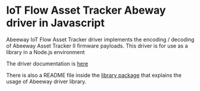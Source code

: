 # IoT Flow Asset Tracker Abeway driver in Javascript

Abeeway IoT Flow Asset Tracker driver implements the encoding / decoding of Abeeway Asset Tracker II firmware payloads.
This driver is for use as a library in a Node.js environment

The driver documentation is [here](https://actilitysa.sharepoint.com/:f:/t/aby/EhpXO62fGtlEstRRCMq6UAgBRgT_0xLToEZd1k_NyGzCcA?e=fXM1cD)

There is also a README file inside the [library package](./asset-tracker-driver-library-3.1.1.tgz) that explains the usage of Abeeway driver library.

